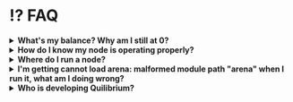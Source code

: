 # ⁉️ FAQ



<details>

<summary><strong>What's my balance? Why am I still at 0?</strong></summary>

This question is the most frequently asked of them all. Depending on when you joined in on the project, the answer will vary. At this point, fully-synchronized nodes should start accumulating a balance. We are working to improve synchronization so it's not an incredibly long slog to get there. Everyone who has been participating should see some balance when Dusk launches.

</details>

<details>

<summary><strong>How do I know my node is operating properly?</strong></summary>

You should see the frame number your node is processing continually increase. This may be slow at first due to heavy fork reconciliation – think of each node with a prover key as being able to send valid frames, but the timereel as a means to choose between them. Because we have had many iterations and lots of early networking issues, we may be initial forks that your node must churn through. We're working on improving sync to be smarter about this so you don't have to reconcile all of them.

</details>

<details>

<summary><strong>Where do I run a node?</strong></summary>

Don't run it on IaaS/PaaS providers like AWS/GCP/Azure. The egress fees will eat you alive. If you don't want to/can't run on your own hardware, VPS/ bare metal hosts do well. Be advised: Q uses a lot of bandwidth in this stage.

</details>

<details>

<summary><strong>I'm getting cannot load arena: malformed module path "arena" when I run it, what am I doing wrong?</strong></summary>

Wrong version of golang. Make sure you installed 1.20 (and it has priority on your PATH environment variable)

</details>

<details>

<summary><strong>Who is developing Quilibrium?</strong></summary>

Officially the core Quil dev team is just Cassie as of right now (making this an oddly third person statement), plus many folks who have submitted PRs to the core project, as well as related projects like Agost with quilibrium-rs, and Sir0uk with the nodekeeper dashboard. If you'd like to join in, there's loads of things to work on, please DM!

</details>

